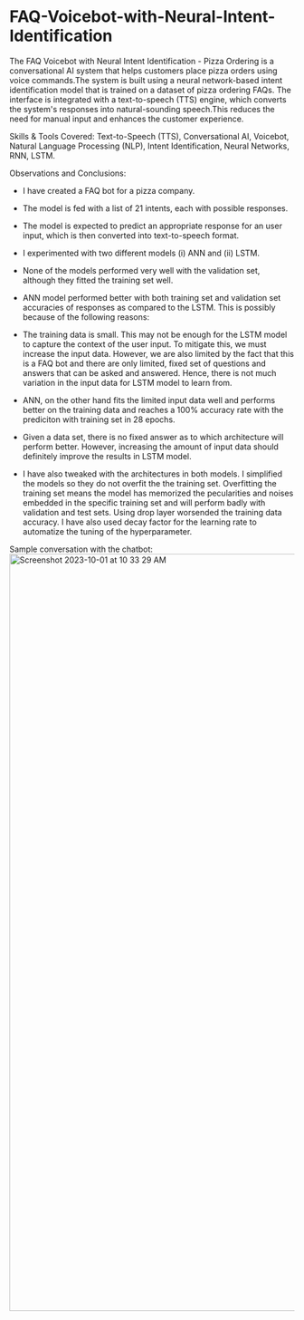 # FAQ-Voicebot-with-Neural-Intent-Identification
The FAQ Voicebot with Neural Intent Identification - Pizza Ordering is a conversational AI system that helps customers place pizza orders using voice commands.The system is built using a neural network-based intent identification model that is trained on a dataset of pizza ordering FAQs. The interface is integrated with a text-to-speech (TTS) engine, which converts the system's responses into natural-sounding speech.This reduces the need for manual input and enhances the customer experience.

Skills & Tools Covered: Text-to-Speech (TTS), Conversational AI, Voicebot, Natural Language Processing (NLP), Intent Identification, Neural Networks, RNN, LSTM.

Observations and Conclusions:
- I have created a FAQ bot for a pizza company.
- The model is fed with a list of 21 intents, each with possible responses.
- The model is expected to predict an appropriate response for an user input, which is then converted into text-to-speech format.
- I experimented with two different models (i) ANN and (ii) LSTM.
- None of the models performed very well with the validation set, although they fitted the training set well.
- ANN model performed better with both training set and validation set accuracies of responses as compared to the LSTM. This is possibly because of the following reasons:

- The training data is small. This may not be enough for the LSTM model to capture the context of the user input. To mitigate this, we must increase the input data. However, we are also limited by the fact that this is a FAQ bot and there are only limited, fixed set of questions and answers that can be asked and answered. Hence, there is not much variation in the input data for LSTM model to learn from.
- ANN, on the other hand fits the limited input data well and performs better on the training data and reaches a 100% accuracy rate with the prediciton with training set in 28 epochs.
- Given a data set, there is no fixed answer as to which architecture will perform better. However, increasing the amount of input data should definitely improve the results in LSTM model.

- I have also tweaked with the architectures in both models. I simplified the models so they do not overfit the the training set. Overfitting the training set means the model has memorized the pecularities and noises embedded in the specific training set and will perform badly with validation and test sets. Using drop layer worsended the training data accuracy. I have also used decay factor for the learning rate to automatize the tuning of the hyperparameter.

Sample conversation with the chatbot:
<img width="1337" alt="Screenshot 2023-10-01 at 10 33 29 AM" src="https://github.com/Aparajita-Sengupta/FAQ-Voicebot-with-Neural-Intent-Identification/assets/110929917/4dd7dc70-1f02-466b-99e2-19801b02c30b">
